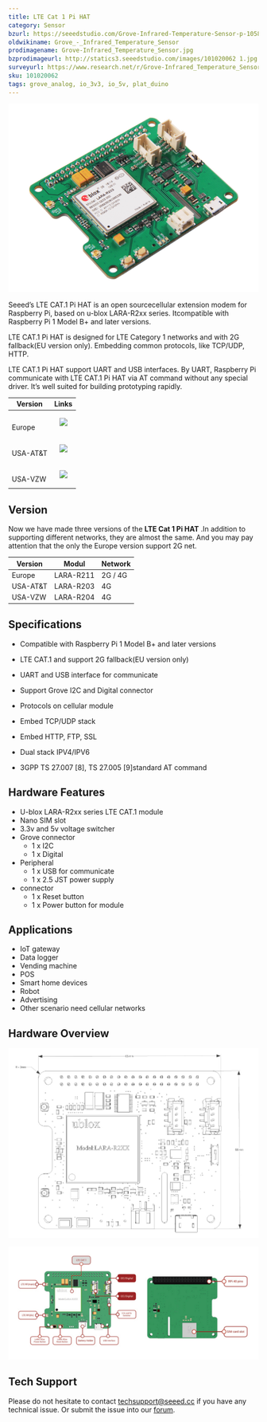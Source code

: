 ```yaml
---
title: LTE Cat 1 Pi HAT
category: Sensor
bzurl: https://seeedstudio.com/Grove-Infrared-Temperature-Sensor-p-1058.html
oldwikiname: Grove_-_Infrared_Temperature_Sensor
prodimagename: Grove-Infrared_Temperature_Sensor.jpg
bzprodimageurl: http://statics3.seeedstudio.com/images/101020062 1.jpg
surveyurl: https://www.research.net/r/Grove-Infrared_Temperature_Sensor
sku: 101020062
tags: grove_analog, io_3v3, io_5v, plat_duino
---
```



![](https://github.com/SeeedDocument/LTE_Cat_1_Pi_HAT/raw/master/Img/main.JPG)

Seeed’s LTE CAT.1 Pi HAT is an open sourcecellular extension modem for Raspberry Pi,
based on u-blox LARA-R2xx series. Itcompatible with Raspberry Pi 1 Model B+ and later versions.

LTE CAT.1 Pi HAT is designed for LTE Category 1 networks and with 2G fallback(EU version only). Embedding common protocols, like TCP/UDP, HTTP.

LTE CAT.1 Pi HAT support UART and USB interfaces. By UART, Raspberry Pi communicate with LTE CAT.1 Pi HAT via AT command without any special driver. It’s well suited for building prototyping rapidly.



 <center>


|Version|Links|
|--|--|
|<br>Europe</br>|<p style="text-align:center"><a href="https://www.seeedstudio.com/LTE-Cat-1-Pi-HAT-%28Europe%29-p-3060.html" target="_blank"><img src="https://github.com/SeeedDocument/wiki_english/raw/master/docs/images/get_one_now_small.png" /></a></p>|
|<br>USA-AT&T</br>|<p style="text-align:center"><a href="https://www.seeedstudio.com/LTE-Cat-1-Pi-HAT-%28USA-AT%26T%29-p-3056.html" target="_blank"><img src="https://github.com/SeeedDocument/wiki_english/raw/master/docs/images/get_one_now_small.png" /></a></p>|
|<br>USA-VZW<br>|<p style="text-align:center"><a href="https://www.seeedstudio.com/LTE-Cat-1-Pi-HAT-%28USA-VZW%29-p-3061.html" target="_blank"><img src="https://github.com/SeeedDocument/wiki_english/raw/master/docs/images/get_one_now_small.png" /></a></p>|

</center>



## Version

Now we have made three versions of the **LTE Cat 1 Pi HAT** .In addition to supporting different networks, they are almost the same. And you may pay attention that the only the Europe version support 2G net.

Version|Modul|Network
--|--|---
Europe|LARA-R211|2G / 4G
USA-AT&T|LARA-R203|4G
USA-VZW|LARA-R204|4G



## Specifications

- Compatible with Raspberry Pi 1 Model
B+ and later versions
    
- LTE CAT.1 and support 2G fallback(EU
version only)
    
- UART and USB interface for
communicate
    
- Support Grove I2C and Digital
connector
    
- Protocols on cellular module
    
- Embed TCP/UDP stack
    
- Embed HTTP, FTP, SSL
    
- Dual stack IPV4/IPV6
    
- 3GPP TS 27.007 [8], TS 27.005 [9]standard AT command


## Hardware Features


- U-blox LARA-R2xx series LTE CAT.1
module
- Nano SIM slot
- 3.3v and 5v voltage switcher
- Grove connector
    - 1 x I2C
    - 1 x Digital
- Peripheral
    - 1 x USB for communicate
    - 1 x 2.5 JST power supply
- connector
    - 1 x Reset button
    - 1 x Power button for module

## Applications
- IoT gateway
- Data logger
- Vending machine
- POS
- Smart home devices
- Robot
- Advertising
- Other scenario need cellular networks


## Hardware Overview

![](https://github.com/SeeedDocument/LTE_Cat_1_Pi_HAT/raw/master/Img/Hard01.png)

![](https://github.com/SeeedDocument/LTE_Cat_1_Pi_HAT/raw/master/Img/hard02.png)



<!-- This Markdown file was created from http://www.seeedstudio.com/wiki/Grove_-_Infrared_Temperature_Sensor -->

## Tech Support
Please do not hesitate to contact [techsupport@seeed.cc](techsupport@seeed.cc) if you have any technical issue. Or submit the issue into our [forum](http://seeedstudio.com/forum/). 